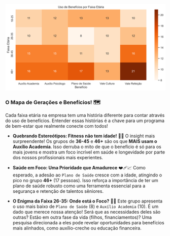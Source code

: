 ![Uso de Benefícios por Faixa Etária](../graficos/uso_beneficios_idade.png)

### O Mapa de Gerações e Benefícios! 🗺️

Cada faixa etária na empresa tem uma história diferente para contar através do uso de benefícios. Entender essas histórias é a chave para um programa de bem-estar que realmente conecte com todos!

* **Quebrando Estereótipos: Fitness não tem idade!** 💪✨
    O insight mais surpreendente! Os grupos de **36-45** e **46+** são os que **MAIS usam o Auxílio Academia**. Isso derruba o mito de que o benefício é só para os mais jovens e mostra um foco incrível em saúde e longevidade por parte dos nossos profissionais mais experientes.

* **Saúde em Foco: Uma Prioridade que Amadurece** ❤️‍🩹📈
    Como esperado, a adesão ao `Plano de Saúde` cresce com a idade, atingindo o pico no grupo **46+** (17 pessoas). Isso reforça a importância de ter um plano de saúde robusto como uma ferramenta essencial para a segurança e retenção de talentos sêniores.

* **O Enigma da Faixa 26-35: Onde está o Foco?** 🧐🧩
    Este grupo apresenta o uso mais baixo de `Plano de Saúde` (8) e `Auxílio Academia` (10). É um dado que merece nossa atenção! Será que as necessidades deles são outras? Estão em outra fase da vida (filhos, financiamentos)? Uma pesquisa direcionada a eles pode revelar oportunidades para benefícios mais alinhados, como auxílio-creche ou educação financeira.
